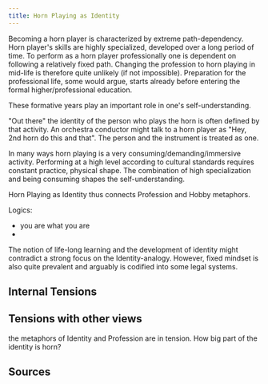 ```yaml
---
title: Horn Playing as Identity
---
```


Becoming a horn player is characterized by extreme path-dependency. Horn player's skills are highly specialized, developed over a long period of time. To perform as a horn player professionally one is dependent on following a relatively fixed path. Changing the profession to horn playing in mid-life is therefore quite unlikely (if not impossible). Preparation for the professional life, some would argue, starts already before entering the formal higher/professional education.

These formative years play an important role in one's self-understanding.


"Out there" the identity of the person who plays the horn is often defined by that activity. An orchestra conductor might talk to a horn player as "Hey, 2nd horn do this and that". The person and the instrument is treated as one.

In many ways horn playing is a very consuming/demanding/immersive activity. Performing at a high level according to cultural standards requires constant practice, physical shape. The combination of high specialization and being consuming shapes the self-understanding.




Horn Playing as Identity thus connects Profession and Hobby metaphors.



Logics:
- you are what you are
-





The notion of life-long learning and the development of identity might contradict a strong focus on the Identity-analogy. However, fixed mindset is also quite prevalent and arguably is codified into some legal systems.

## Internal Tensions


## Tensions with other views

the metaphors of Identity and Profession are in tension. How big part of the identity is horn?

## Sources
